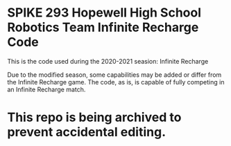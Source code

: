 # SPIKE 293 Hopewell High School Robotics Team Infinite Recharge Code
This is the code used during the 2020-2021 seasion: Infinite Recharge

Due to the modified season, some capabilities may be added or differ from the Infinite Recharge game. The code, as is, is capable of fully competing in an Infinite Recharge match.

# This repo is being archived to prevent accidental editing. 
